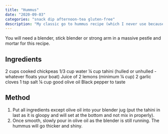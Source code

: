 ```yaml
---
title: "Hummus"
date: "2020-09-03"
categories: "snack dip afternoon-tea gluten-free"
description: "My classic go to hummus recipe (which I never use because I mostly wing it.  I sometimes also add ½ teaspoon of cumin and coriander seeds, toasted and beaten to a powder"
---
```


You will need a blender, stick blender or strong arm in a massive pestle and mortar for this recipe.

## Ingredients
2 cups cooked chickpeas
1/3 cup water
¼ cup tahini (hulled or unhulled - whatever floats your boat)
Juice of 2 lemons (minimum ¼ cup)
2 garlic cloves
1 tsp salt
¼ cup good olive oil
Black pepper to taste

## Method

1. Put all ingredients except olive oil into your blender jug (put the tahini in last as it is gloopy and will set at the bottom and not mix in properly).
2. Once smooth, slowly pour in olive oil as the blender is still running.  The hummus will go thicker and shiny.  